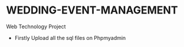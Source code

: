 # WEDDING-EVENT-MANAGEMENT
Web Technology Project


- Firstly Upload all the sql files on Phpmyadmin
